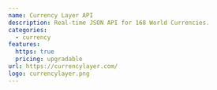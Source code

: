 ```yaml
---
name: Currency Layer API
description: Real-time JSON API for 168 World Currencies.
categories:
  - currency
features:
  https: true
  pricing: upgradable
url: https://currencylayer.com/
logo: currencylayer.png
---
```

